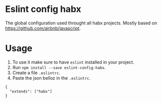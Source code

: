 # Eslint config habx

The global configuration used throught all habx projects.
Mostly based on https://github.com/airbnb/javascript.

# Usage

1) To use it make sure to have `eslint` installed in your project.
2) Run `npm install --save eslint-config-habx`.
3) Create a file `.eslintrc`.
4) Paste the json belloz in the `.eslintrc`.

```
{
  "extends": ["habx"]
}
```
